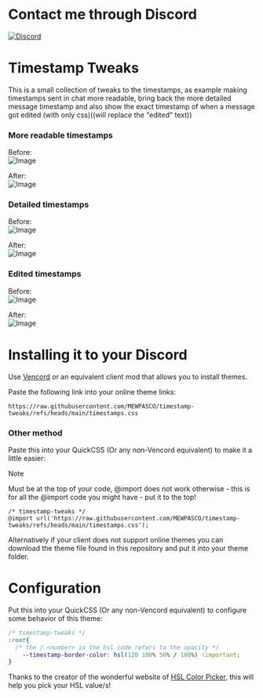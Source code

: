 # Contact me through Discord

[![Discord](https://img.shields.io/discord/1196075698301968455?style=social&logo=discord&label=ΛVΛRIΛ)](https://discord.gg/avia)

# Timestamp Tweaks

This is a small collection of tweaks to the timestamps, as example making timestamps sent in chat more readable, bring back the more detailed message timestamp and also show the exact timestamp of when a message got edited (with only css)((will replace the "edited" text))

### More readable timestamps
Before:\
![Image](https://github.com/user-attachments/assets/3e292344-ec2b-4ec7-976b-7e216f3e925e)

After:\
![Image](https://github.com/user-attachments/assets/e4e9570e-6589-48db-93b5-0aa4ce4be1f3)

### Detailed timestamps
Before:\
![Image](https://github.com/user-attachments/assets/4fd5f0ab-837c-41c9-8732-9a91a4a13bbd)

After:\
![Image](https://github.com/user-attachments/assets/11e296c9-24f1-4a4c-98da-a71c4f8e7e5a)

### Edited timestamps
Before:\
![Image](https://github.com/user-attachments/assets/200187df-b419-46c4-9e80-af93f864f479)

After:\
![Image](https://github.com/user-attachments/assets/c4f9588e-3a04-4005-8043-cccfc1fc0ea9)

# Installing it to your Discord

Use [Vencord](https://github.com/Vendicated/Vencord) or an equivalent client mod that allows you to install themes.

Paste the following link into your online theme links:
```
https://raw.githubusercontent.com/MEWPASCO/timestamp-tweaks/refs/heads/main/timestamps.css
```

### Other method 
Paste this into your QuickCSS (Or any non-Vencord equivalent) to make it a little easier:
> [!NOTE]
> Must be at the top of your code, @import does not work otherwise - this is for all the @import code you might have - put it to the top!  
```
/* timestamp-tweaks */
@import url('https://raw.githubusercontent.com/MEWPASCO/timestamp-tweaks/refs/heads/main/timestamps.css');
```

Alternatively if your client does not support online themes you can download the theme file found in this repository and put it into your theme folder.

# Configuration

Put this into your QuickCSS (Or any non-Vencord equivalent) to configure some behavior of this theme:
```css
/* timestamp-tweaks */
:root{
  /* the / <number> in the hsl code refers to the opacity */
    --timestamp-border-color: hsl(120 100% 50% / 100%) !important; 
}
```

Thanks to the creator of the wonderful website of [HSL Color Picker](https://hslpicker.com/#00ff00fa), this will help you pick your HSL value/s!

